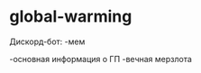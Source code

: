 # global-warming
Дискорд-бот:
-мем

-основная информация о ГП
-вечная мерзлота





























